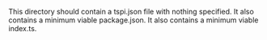 This directory should contain a tspi.json file with nothing specified.
It also contains a minimum viable package.json.
It also contains a minimum viable index.ts.
